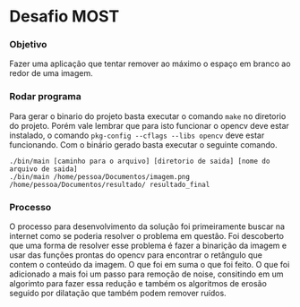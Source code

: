 # Desafio MOST

### Objetivo

Fazer uma aplicação que tentar remover ao máximo o espaço em branco ao redor de uma imagem.

### Rodar programa

Para gerar o binario do projeto basta executar o comando `make` no diretorio do projeto. Porém vale lembrar que para isto funcionar o opencv deve estar instalado, o comando `pkg-config --cflags --libs opencv` deve estar funcionando. Com o binário gerado basta executar o seguinte comando.

```
./bin/main [caminho para o arquivo] [diretorio de saida] [nome do arquivo de saida]
./bin/main /home/pessoa/Documentos/imagem.png /home/pessoa/Documentos/resultado/ resultado_final
```

### Processo

O processo para desenvolvimento da solução foi primeiramente buscar na internet como se poderia resolver o problema em questão. Foi descoberto que uma forma de resolver esse problema é fazer a binarição da imagem e usar das funções prontas do opencv para encontrar o retângulo que contem o conteúdo da imagem. O que foi em suma o que foi feito. O que foi adicionado a mais foi um passo para remoção de noise, consitindo em um algorimto para fazer essa redução e também os algoritmos de erosão seguido por dilatação que também podem remover ruídos.
